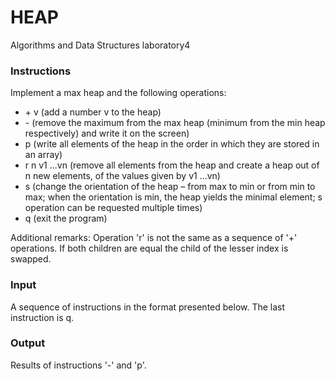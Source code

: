 # HEAP

Algorithms and Data Structures laboratory4

### Instructions
Implement a max heap and the following operations:
<ul>
  <li>+ v (add a number v to the heap)</li>
  <li>- (remove the maximum from the max heap (minimum from the min heap respectively) and write it on the screen)</li>
  <li>p (write all elements of the heap in the order in which they are stored in an array)</li>
  <li>r n v1 ...vn (remove all elements from the heap and create a heap out of n new elements, of the values given by v1 ...vn)</li>
  <li>s (change the orientation of the heap – from max to min or from min to max; when the orientation is min, the heap yields the minimal element; s operation can be requested multiple times)</li>
  <li>q (exit the program)</li>
</ul>
Additional remarks: Operation 'r' is not the same as a sequence of '+' operations. If both children are equal the child of the lesser index is swapped.

### Input
A sequence of instructions in the format presented below. The last instruction is q.

### Output
Results of instructions '-' and 'p'.
